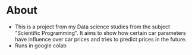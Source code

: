 # About

- This is a project from my Data science studies from the subject "Scientific Programming". It aims to show how certain car parameters have influence over car prices and tries to predict prices in the future.
- Runs in google colab

